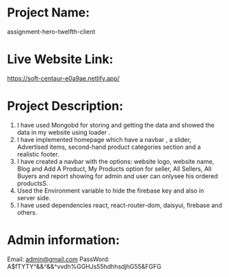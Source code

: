 # Project Name:

assignment-hero-twelfth-client

# Live Website Link:

https://soft-centaur-e0a9ae.netlify.app/

# Project Description:

1. I have used Mongobd for storing and getting the data and showed the data in my website using loader .
2. I have implemented homepage which have a navbar , a slider, Advertised items, second-hand product categories section and a realistic footer.
3. I have created a navbar with the options: website logo, website name, Blog and Add A Product, My Products option for seller, All Sellers, All Buyers and report showing for admin and user can onlysee his ordered productsS.
4. Used the Environment variable to hide the firebase key and also in server side.
5. I have used dependencies react, react-router-dom, daisyui, firebase and others.

# Admin information:

Email: admin@gmail.com
PassWord: A$fTYTY^&&^&&^vvdh%GGHJs55hdhhsdjhG55&FGFG
